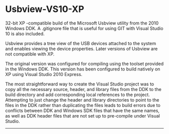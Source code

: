 # Usbview-VS10-XP
32-bit XP -compatible build of the Microsoft Usbview utility from the 2010 Windows DDK. A .gitignore file that is useful for using GIT with Visual Studio 10 is also included.

Usbview provides a tree view of the USB devices attached to the system and enables viewing the device properties. Later versions of Usbview are not compatible with XP.

The original version was configured for compiling using the toolset provided in the Windows DDK. This version has been configured to build natively on XP using Visual Studio 2010 Express.

The most straightforward way to create the Visual Studio project was to copy all the necessary source, header, and library files from the DDK to the build directory and add corresponding local references to the project. Attempting to just change the header and library directories to point to the files in the DDK rather than duplicating the files leads to build errors due to conflicts between DDK and Windows SDK files that have the same names, as well as DDK header files that are not set up to pre-compile under Visual Studio.

---

